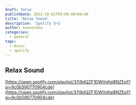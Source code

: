 ```yaml
---
draft: false
publishDate: 2022-10-01T09:00:00+09:00
title: 'Relax Sound'
description: 'Spotify から'
author: nuovotaka
categories:
  - general
tags:
  - music
  - sporify
---
```


## Relax Sound

[https://open.spotify.com/playlist/37i9dQZF1DWVqfgj8NZEp1?si=9c0b590770904cde](https://open.spotify.com/playlist/37i9dQZF1DWVqfgj8NZEp1?si=9c0b590770904cde)
